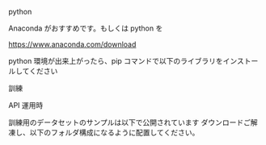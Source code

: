 



python

Anaconda がおすすめです。もしくは python を

https://www.anaconda.com/download

python 環境が出来上がったら、pip コマンドで以下のライブラリをインストールしてください


訓練

API 運用時


訓練用のデータセットのサンプルは以下で公開されています
ダウンロードご解凍し、以下のフォルダ構成になるように配置してください。

